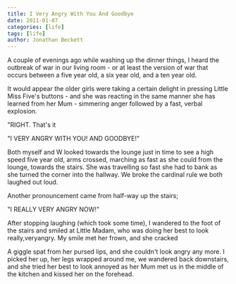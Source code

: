 ```yaml
---
title: I Very Angry With You And Goodbye
date: 2011-01-07
categories: [life]
tags: [life]
author: Jonathan Beckett
---
```


A couple of evenings ago while washing up the dinner things, I heard the outbreak of war in our living room - or at least the version of war that occurs between a five year old, a six year old, and a ten year old.

It would appear the older girls were taking a certain delight in pressing Little Miss Five's buttons - and she was reacting in the same manner she has learned from her Mum - simmering anger followed by a fast, verbal explosion.

"RIGHT. That's it 

"I VERY ANGRY WITH YOU! AND GOODBYE!"

Both myself and W looked towards the lounge just in time to see a high speed five year old, arms crossed, marching as fast as she could from the lounge, towards the stairs. She was travelling so fast she had to bank as she turned the corner into the hallway. We broke the cardinal rule we both laughed out loud.

Another pronouncement came from half-way up the stairs;

"I REALLY VERY ANGRY NOW!"

After stopping laughing (which took some time), I wandered to the foot of the stairs and smiled at Little Madam, who was doing her best to look really,veryangry. My smile met her frown, and she cracked

A giggle spat from her pursed lips, and she couldn't look angry any more. I picked her up, her legs wrapped around me, we wandered back downstairs, and she tried her best to look annoyed as her Mum met us in the middle of the kitchen and kissed her on the forehead.